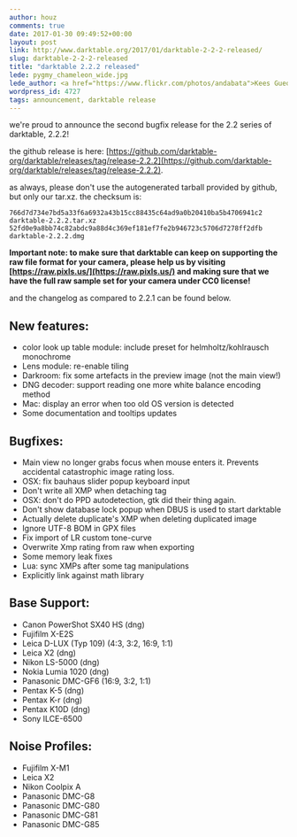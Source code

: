 ```yaml
---
author: houz
comments: true
date: 2017-01-30 09:49:52+00:00
layout: post
link: http://www.darktable.org/2017/01/darktable-2-2-2-released/
slug: darktable-2-2-2-released
title: "darktable 2.2.2 released"
lede: pygmy_chameleon_wide.jpg
lede_author: <a href="https://www.flickr.com/photos/andabata">Kees Guequierre</a>
wordpress_id: 4727
tags: announcement, darktable release
---
```


we're proud to announce the second bugfix release for the 2.2 series of darktable, 2.2.2!

the github release is here: [https://github.com/darktable-org/darktable/releases/tag/release-2.2.2](https://github.com/darktable-org/darktable/releases/tag/release-2.2.2).

as always, please don't use the autogenerated tarball provided by github, but only our tar.xz. the checksum is:

    766d7d734e7bd5a33f6a6932a43b15cc88435c64ad9a0b20410ba5b4706941c2 darktable-2.2.2.tar.xz
    52fd0e9a8bb74c82abdc9a88d4c369ef181ef7fe2b946723c5706d7278ff2dfb darktable-2.2.2.dmg

**Important note: to make sure that darktable can keep on supporting the raw file format for your camera, please help us by visiting [https://raw.pixls.us/](https://raw.pixls.us/) and making sure that we have the full raw sample set for your camera under CC0 license!**

and the changelog as compared to 2.2.1 can be found below.

## New features:

* color look up table module: include preset for helmholtz/kohlrausch monochrome
* Lens module: re-enable tiling
* Darkroom: fix some artefacts in the preview image (not the main view!)
* DNG decoder: support reading one more white balance encoding method
* Mac: display an error when too old OS version is detected
* Some documentation and tooltips updates

## Bugfixes:

* Main view no longer grabs focus when mouse enters it. Prevents accidental catastrophic image rating loss.
* OSX: fix bauhaus slider popup keyboard input
* Don't write all XMP when detaching tag
* OSX: don't do PPD autodetection, gtk did their thing again.
* Don't show database lock popup when DBUS is used to start darktable
* Actually delete duplicate's XMP when deleting duplicated image
* Ignore UTF-8 BOM in GPX files
* Fix import of LR custom tone-curve
* Overwrite Xmp rating from raw when exporting
* Some memory leak fixes
* Lua: sync XMPs after some tag manipulations
* Explicitly link against math library

## Base Support:

* Canon PowerShot SX40 HS (dng)
* Fujifilm X-E2S
* Leica D-LUX (Typ 109) (4:3, 3:2, 16:9, 1:1)
* Leica X2 (dng)
* Nikon LS-5000 (dng)
* Nokia Lumia 1020 (dng)
* Panasonic DMC-GF6 (16:9, 3:2, 1:1)
* Pentax K-5 (dng)
* Pentax K-r (dng)
* Pentax K10D (dng)
* Sony ILCE-6500

## Noise Profiles:

* Fujifilm X-M1
* Leica X2
* Nikon Coolpix A
* Panasonic DMC-G8
* Panasonic DMC-G80
* Panasonic DMC-G81
* Panasonic DMC-G85
